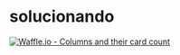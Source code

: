 # solucionando

[![Waffle.io - Columns and their card count](https://badge.waffle.io/cmpera/solucionando.svg?columns=all)](https://waffle.io/cmpera/solucionando)
